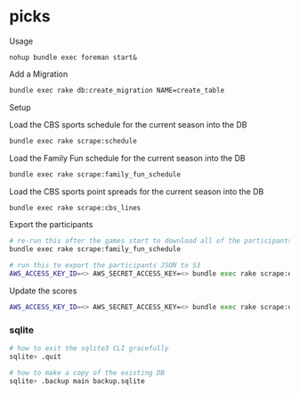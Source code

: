 picks
=====

Usage

```
nohup bundle exec foreman start&
```

Add a Migration

``` bash
bundle exec rake db:create_migration NAME=create_table
```

Setup

Load the CBS sports schedule for the current season into the DB

``` bash
bundle exec rake scrape:schedule
```

Load the Family Fun schedule for the current season into the DB

``` bash
bundle exec rake scrape:family_fun_schedule
```

Load the CBS sports point spreads for the current season into the DB

``` bash
bundle exec rake scrape:cbs_lines
```

Export the participants

``` bash
# re-run this after the games start to download all of the participants into the DB
bundle exec rake scrape:family_fun_schedule

# run this to export the participants JSON to S3
AWS_ACCESS_KEY_ID=<> AWS_SECRET_ACCESS_KEY=<> bundle exec rake scrape:export_participants
```

Update the scores

``` bash
AWS_ACCESS_KEY_ID=<> AWS_SECRET_ACCESS_KEY=<> bundle exec rake scrape:update_scores
```

### sqlite

``` bash
# how to exit the sqlite3 CLI gracefully
sqlite> .quit

# how to make a copy of the existing DB
sqlite> .backup main backup.sqlite
```
